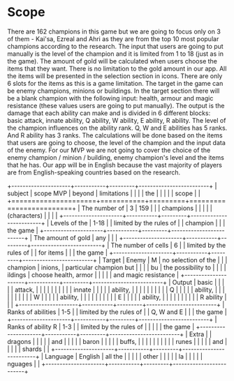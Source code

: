 # Scope
There are 162 champions in this game but we are going to focus only on 3
of them - Kai'sa, Ezreal and Ahri as they are from the top 10 most
popular champions according to the research. The input that users are
going to put manually is the level of the champion and it is limited
from 1 to 18 (just as in the game). The amount of gold will be
calculated when users choose the items that they want. There is no
limitation to the gold amount in our app. All the items will be
presented in the selection section in icons. There are only 6 slots for
the items as this is a game limitation. The target in the game can be
enemy champions, minions or buildings. In the target section there will
be a blank champion with the following input: health, armour and magic
resistance (these values users are going to put manually). The output is
the damage that each ability can make and is divided in 6 different
blocks: basic attack, innate ability, Q ability, W ability, E ability, R
ability. The level of the champion influences on the ability rank. Q, W
and E abilities has 5 ranks. And R ability has 3 ranks. The calculations
will be done based on the items that users are going to choose, the
level of the champion and the input data of the enemy. For our MVP we
are not going to cover the choice of the enemy champion / minion /
building, enemy champion's level and the items that he has. Our app will
be in English because the vast majority of players are from
English-speaking countries based on the research.

+---------------------+-----------+---------+-------------------------+
| subject             | scope MVP | beyond  | limitations             |
|                     |           | the     |                         |
|                     |           | scope   |                         |
+=====================+===========+=========+=========================+
| The number of       | 3         | 159     |                         |
| champions           |           |         |                         |
| (characters)        |           |         |                         |
+---------------------+-----------+---------+-------------------------+
| Levels of the       | 1-18      |         | limited by the rules of |
| champion            |           |         | the game                |
+---------------------+-----------+---------+-------------------------+
| The amount of gold  | any       |         |                         |
+---------------------+-----------+---------+-------------------------+
| The number of cells | 6         |         | limited by the rules of |
| for items           |           |         | the game                |
+---------------------+-----------+---------+-------------------------+
| Target              | Enemy     | M       | no selection of the     |
|                     | champion  | inions, | particular champion but |
|                     |           | bu      | the possibility to      |
|                     |           | ildings | choose health, armor    |
|                     |           |         | and magic resistance    |
+---------------------+-----------+---------+-------------------------+
| Output              | basic     |         |                         |
|                     | attack,   |         |                         |
|                     |           |         |                         |
|                     | innate    |         |                         |
|                     | ability,  |         |                         |
|                     |           |         |                         |
|                     | Q         |         |                         |
|                     | ability,  |         |                         |
|                     |           |         |                         |
|                     | W         |         |                         |
|                     | ability,  |         |                         |
|                     |           |         |                         |
|                     | E         |         |                         |
|                     | ability,  |         |                         |
|                     |           |         |                         |
|                     | R ability |         |                         |
+---------------------+-----------+---------+-------------------------+
| Ranks of abilities  | 1-5       |         | limited by the rules of |
| Q, W and E          |           |         | the game                |
+---------------------+-----------+---------+-------------------------+
| Ranks of ability R  | 1-3       |         | limited by the rules of |
|                     |           |         | the game                |
+---------------------+-----------+---------+-------------------------+
| Extra               |           | dragons |                         |
|                     |           | and     |                         |
|                     |           | baron   |                         |
|                     |           | buffs,  |                         |
|                     |           |         |                         |
|                     |           | runes   |                         |
|                     |           | and     |                         |
|                     |           | shards  |                         |
+---------------------+-----------+---------+-------------------------+
| Language            | English   | all the |                         |
|                     |           | other   |                         |
|                     |           | la      |                         |
|                     |           | nguages |                         |
+---------------------+-----------+---------+-------------------------+
